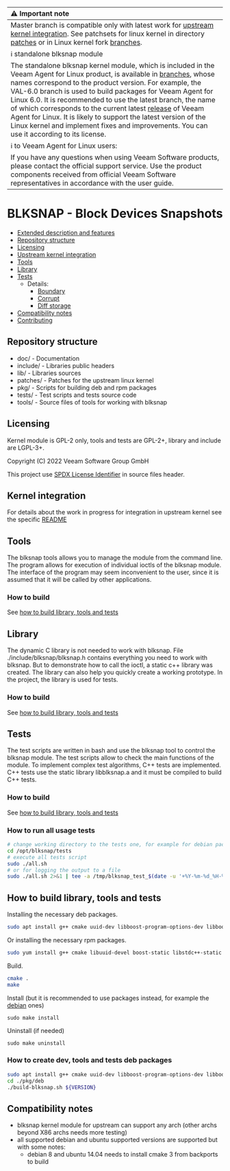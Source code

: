 | :warning: Important note |
|:---------------------------|
| Master branch is compatible only with latest work for [upstream kernel integration](https://github.com/veeam/blksnap/blob/master/doc/README-upstream-kernel.md#work-in-progress-and-news). See patchsets for linux kernel in directory [patches](https://github.com/veeam/blksnap/tree/master/patches) or in Linux kernel fork [branches](https://github.com/SergeiShtepa/linux/branches/all?query=blksnap).
| :information_source: standalone blksnap module |
| The standalone blksnap kernel module, which is included in the Veeam Agent for Linux product, is available in [branches](https://github.com/veeam/blksnap/branches/all?query=VAL), whose names correspond to the product version. For example, the VAL-6.0 branch is used to build packages for Veeam Agent for Linux 6.0. It is recommended to use the latest branch, the name of which corresponds to the current latest [release](https://www.veeam.com/kb2681) of Veeam Agent for Linux. It is likely to support the latest version of the Linux kernel and implement fixes and improvements. You can use it according to its license. |
| :information_source: to Veeam Agent for Linux users: |
| If you have any questions when using Veeam Software products, please contact the official support service. Use the product components received from official Veeam Software representatives in accordance with the user guide. |


# BLKSNAP - Block Devices Snapshots

* [Extended description and features](doc/blksnap.md)
* [Repository structure](#repository-structure)
* [Licensing](#licensing)
* [Upstream kernel integration](#kernel-integration)
* [Tools](#tools)
* [Library](#library)
* [Tests](#tests)
  - Details:
    * [Boundary](doc/tests/boundary.md)
    * [Corrupt](doc/tests/corrupt.md)
    * [Diff storage](doc/tests/diff_storage.md)
* [Compatibility notes](#compatibility-notes)
* [Contributing](CONTRIBUTING.md)

## Repository structure

* doc/ - Documentation
* include/ - Libraries public headers
* lib/ - Libraries sources
* patches/ - Patches for the upstream linux kernel
* pkg/ - Scripts for building deb and rpm packages
* tests/ - Test scripts and tests source code
* tools/ - Source files of tools for working with blksnap

## Licensing

Kernel module is GPL-2 only, tools and tests are GPL-2+, library and include are LGPL-3+.

Copyright (C) 2022 Veeam Software Group GmbH

This project use [SPDX License Identifier](https://spdx.dev/ids/) in source files header.

## Kernel integration
For details about the work in progress for integration in upstream kernel see the
specific [README](https://github.com/veeam/blksnap/blob/master/doc/README-upstream-kernel.md)

## Tools
The blksnap tools allows you to manage the module from the command line.
The program allows for execution of individual ioctls of the blksnap module.
The interface of the program may seem inconvenient to the user,
since it is assumed that it will be called by other applications.
### How to build
See [how to build library, tools and tests](#how-to-build-library-tools-and-tests)

## Library
The dynamic C library is not needed to work with blksnap. File
./include/blksnap/blksnap.h contains everything you need to work with blksnap.
But to demonstrate how to call the ioctl, a static c++ library was created.
The library can also help you quickly create a working prototype.
In the project, the library is used for tests.
### How to build
See [how to build library, tools and tests](#how-to-build-library-tools-and-tests)

## Tests
The test scripts are written in bash and use the blksnap tool to control
the blksnap module. The test scripts allow to check the main functions of
the module. To implement complex test algorithms, С++ tests are implemented.
C++ tests use the static library libblksnap.a and it must be compiled to
build С++ tests.
### How to build
See [how to build library, tools and tests](#how-to-build-library-tools-and-tests)

### How to run all usage tests
``` bash
# change working directory to the tests one, for example for debian package is /opt/blksnap/tests
cd /opt/blksnap/tests
# execute all tests script
sudo ./all.sh
# or for logging the output to a file
sudo ./all.sh 2>&1 | tee -a /tmp/blksnap_test_$(date -u '+%Y-%m-%d_%H-%M-%S').log
```

## How to build library, tools and tests
Installing the necessary deb packages.
``` bash
sudo apt install g++ cmake uuid-dev libboost-program-options-dev libboost-filesystem-dev libssl-dev
```
Or installing the necessary rpm packages.
``` bash
sudo yum install g++ cmake libuuid-devel boost-static libstdc++-static openssl-static
```
Build.
``` bash
cmake .
make
```
Install (but it is recommended to use packages instead, for example the [debian](#how-to-create-dev-tools-and-tests-deb-packages) ones)
```
sudo make install
```
Uninstall (if needed)
```
sudo make uninstall
```

### How to create dev, tools and tests deb packages
``` bash
sudo apt install g++ cmake uuid-dev libboost-program-options-dev libboost-filesystem-dev libssl-dev debhelper
cd ./pkg/deb
./build-blksnap.sh ${VERSION}
```

## Compatibility notes
- blksnap kernel module for upstream can support any arch (other archs beyond X86 archs needs more testing)
- all supported debian and ubuntu supported versions are supported but with some notes:
  - debian 8 and ubuntu 14.04 needs to install cmake 3 from backports to build

